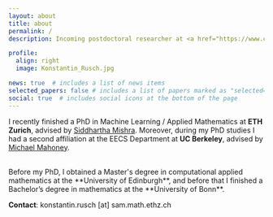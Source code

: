 ```yaml
---
layout: about
title: about
permalink: /
description: Incoming postdoctoral researcher at <a href="https://www.csail.mit.edu/">CSAIL, MIT</a>.

profile:
  align: right
  image: Konstantin_Rusch.jpg

news: true  # includes a list of news items
selected_papers: false # includes a list of papers marked as "selected={true}"
social: true  # includes social icons at the bottom of the page
---
```


I recently finished a PhD in Machine Learning / Applied Mathematics at **ETH Zurich**, advised by <a href="https://math.ethz.ch/sam/the-institute/people/siddhartha-mishra.html">Siddhartha Mishra</a>. 
Moreover, during my PhD studies I had a second affiliation at the EECS Department at **UC Berkeley**, advised by <a href="https://www.stat.berkeley.edu/~mmahoney/">Michael Mahoney</a>.

<br>
Before my PhD, I obtained a Master's degree in computational applied mathematics at the
**University of Edinburgh**, and before that I finished a Bachelor’s degree in mathematics at the **University of Bonn**. 

<p><strong>Contact</strong>:  <span>konstantin.rusch [at] sam.math.ethz.ch</span></p>
<br>
